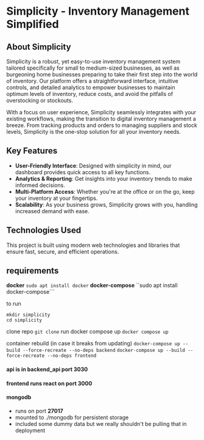 # Simplicity - Inventory Management Simplified

## About Simplicity

Simplicity is a robust, yet easy-to-use inventory management system tailored specifically for small to medium-sized businesses, as well as burgeoning home businesses preparing to take their first step into the world of inventory. Our platform offers a straightforward interface, intuitive controls, and detailed analytics to empower businesses to maintain optimum levels of inventory, reduce costs, and avoid the pitfalls of overstocking or stockouts.

With a focus on user experience, Simplicity seamlessly integrates with your existing workflows, making the transition to digital inventory management a breeze. From tracking products and orders to managing suppliers and stock levels, Simplicity is the one-stop solution for all your inventory needs.

## Key Features

- **User-Friendly Interface**: Designed with simplicity in mind, our dashboard provides quick access to all key functions.
- **Analytics & Reporting**: Get insights into your inventory trends to make informed decisions.
- **Multi-Platform Access**: Whether you're at the office or on the go, keep your inventory at your fingertips.
- **Scalability**: As your business grows, Simplicity grows with you, handling increased demand with ease.

## Technologies Used

This project is built using modern web technologies and libraries that ensure fast, secure, and efficient operations.

## requirements
**docker** ```sudo apt install docker```
**docker-compose** ``sudo apt install docker-compose```

to run
```
mkdir simplicity
cd simplicity
```
clone repo
``` git clone ```
run docker compose up
``` docker compose up ```

container rebuild (in case it breaks from updating)
```docker-compose up --build --force-recreate --no-deps backend```
```docker-compose up --build --force-recreate --no-deps frontend```

#### api is in backend_api port **3030**
#### frontend runs react on port **3000**
#### mongodb
  - runs on port **27017**
  - mounted to ./mongodb for persistent storage
  - included some dummy data but we really shouldn't be pulling that in deployment
